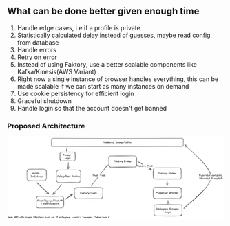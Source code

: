 ## What can be done better given enough time

1. Handle edge cases, i.e if a profile is private
2. Statistically calculated delay instead of guesses, maybe read config from database
3. Handle errors
4. Retry on error
5. Instead of using Faktory, use a better scalable components like Kafka/Kinesis(AWS Variant)
6. Right now a single instance of browser handles everything, this can be made scalable if we can start as many instances on demand
7. Use cookie persistency for efficient login
8. Graceful shutdown
9. Handle login so that the account doesn't get banned



### Proposed Architecture 

![architecture](./docs/images/proposed_architecture.png)